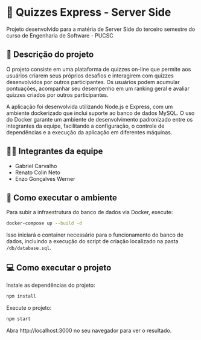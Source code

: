 # 🧠 Quizzes Express - Server Side

Projeto desenvolvido para a matéria de Server Side do terceiro semestre do curso de Engenharia de Software - PUCSC

## 📌 Descrição do projeto

O projeto consiste em uma plataforma de quizzes on-line que permite aos usuários criarem seus próprios desafios e interagirem com quizzes desenvolvidos por outros participantes. Os usuários podem acumular pontuações, acompanhar seu desempenho em um ranking geral e avaliar quizzes criados por outros participantes.

A aplicação foi desenvolvida utilizando Node.js e Express, com um ambiente dockerizado que inclui suporte ao banco de dados MySQL. O uso do Docker garante um ambiente de desenvolvimento padronizado entre os integrantes da equipe, facilitando a configuração, o controle de dependências e a execução da aplicação em diferentes máquinas.

## 👨‍💻 Integrantes da equipe

- Gabriel Carvalho
- Renato Colin Neto
- Enzo Gonçalves Werner

## 🚀 Como executar o ambiente

Para subir a infraestrutura do banco de dados via Docker, execute:

```bash
docker-compose up --build -d
```

Isso iniciará o container necessário para o funcionamento do banco de dados, incluindo a execução do script de criação localizado na pasta `/db/database.sql`.

## 💻 Como executar o projeto

Instale as dependências do projeto:

```bash
npm install
```

Execute o projeto:

```bash
npm start
```

Abra http://localhost:3000 no seu navegador para ver o resultado.